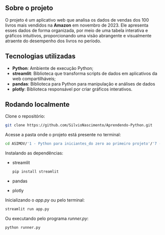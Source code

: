 ## Sobre o projeto
O projeto é um aplicativo web que analisa os dados de vendas dos 100 livros mais vendidos na **Amazon** em novembro de 2023. Ele apresenta esses dados de forma organizada, por meio de uma tabela interativa e gráficos intuitivos, proporcionando uma visão abrangente e visualmente atraente do desempenho dos livros no período.

## Tecnologias utilizadas
- **Python**: Ambiente de execução Python;
- **streamlit**: Biblioteca que transforma scripts de dados em aplicativos da web compartilháveis;
- **pandas**: Biblioteca para Python para manipulação e análises de dados
- **plotly**: Biblioteca responsável por criar gráficos interativos.

## Rodando localmente
Clone o repositório:
```bash
git clone https://github.com/SilvioNascimento/Aprendendo-Python.git
```


Acesse a pasta onde o projeto está presente no terminal:
```bash
cd ASIMOV/'1 - Python para iniciantes_do zero ao primeiro projeto'/'7 - Projeto'
```


Instalando as dependências:
* streamlit
    ```bash
    pip install streamlit
    ```

* pandas
* plotly

Inicializando o _app.py_ ou pelo terminal:
```bash
streamlit run app.py
```

Ou executando pelo programa _runner.py_:
```bash
python runner.py
```
